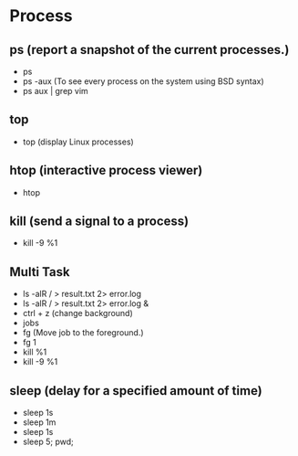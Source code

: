 # Process

## ps (report a snapshot of the current processes.)

- ps
- ps -aux (To see every process on the system using BSD syntax)
- ps aux | grep vim

## top

- top (display Linux processes)

## htop (interactive process viewer)

- htop

## kill (send a signal to a process)

- kill -9 %1

## Multi Task

- ls -alR / > result.txt 2> error.log
- ls -alR / > result.txt 2> error.log &
- ctrl + z (change background)
- jobs
- fg (Move job to the foreground.)
- fg 1
- kill %1
- kill -9 %1

## sleep (delay for a specified amount of time)

- sleep 1s
- sleep 1m
- sleep 1s
- sleep 5; pwd;
